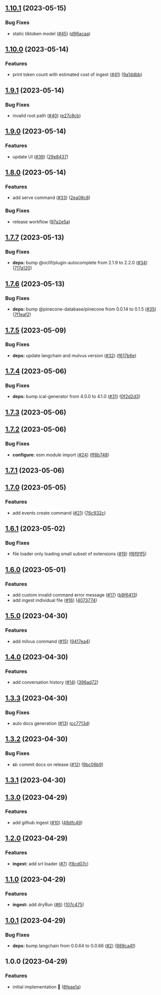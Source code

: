 ## [1.10.1](https://github.com/rpidanny/shelly/compare/v1.10.0...v1.10.1) (2023-05-15)


### Bug Fixes

* static tiktoken model ([#45](https://github.com/rpidanny/shelly/issues/45)) ([d96acaa](https://github.com/rpidanny/shelly/commit/d96acaaf193fcb070b7c80a52f0ee00778283318))

## [1.10.0](https://github.com/rpidanny/shelly/compare/v1.9.1...v1.10.0) (2023-05-14)


### Features

* print token count with estimated cost of ingest ([#41](https://github.com/rpidanny/shelly/issues/41)) ([9a1ddbb](https://github.com/rpidanny/shelly/commit/9a1ddbbb6ac4eba91773d1c79dd3f1e62fd98c0c))

## [1.9.1](https://github.com/rpidanny/shelly/compare/v1.9.0...v1.9.1) (2023-05-14)


### Bug Fixes

* invalid root path ([#40](https://github.com/rpidanny/shelly/issues/40)) ([e27c8cb](https://github.com/rpidanny/shelly/commit/e27c8cb0e888d080532403a7f87d184083a9dc3d))

## [1.9.0](https://github.com/rpidanny/shelly/compare/v1.8.0...v1.9.0) (2023-05-14)


### Features

* update UI ([#39](https://github.com/rpidanny/shelly/issues/39)) ([29e8437](https://github.com/rpidanny/shelly/commit/29e843707636a451f3a568e89d2ad17ec25edc11))

## [1.8.0](https://github.com/rpidanny/shelly/compare/v1.7.7...v1.8.0) (2023-05-14)


### Features

* add serve command ([#33](https://github.com/rpidanny/shelly/issues/33)) ([2ea08c8](https://github.com/rpidanny/shelly/commit/2ea08c8e12fc7a4193012354cb4520b4c0d343fc))


### Bug Fixes

* release workflow ([97a2e5a](https://github.com/rpidanny/shelly/commit/97a2e5a7cae3fe5176bf32020078cc49c2b4a23e))

## [1.7.7](https://github.com/rpidanny/shelly/compare/v1.7.6...v1.7.7) (2023-05-13)


### Bug Fixes

* **deps:** bump @oclif/plugin-autocomplete from 2.1.9 to 2.2.0 ([#34](https://github.com/rpidanny/shelly/issues/34)) ([717a120](https://github.com/rpidanny/shelly/commit/717a1209e333a2b9e71dd1db376c7fe23d7717ac))

## [1.7.6](https://github.com/rpidanny/shelly/compare/v1.7.5...v1.7.6) (2023-05-13)


### Bug Fixes

* **deps:** bump @pinecone-database/pinecone from 0.0.14 to 0.1.5 ([#35](https://github.com/rpidanny/shelly/issues/35)) ([7f1eaf2](https://github.com/rpidanny/shelly/commit/7f1eaf20139ff550bed824b54207f044021ce230))

## [1.7.5](https://github.com/rpidanny/shelly/compare/v1.7.4...v1.7.5) (2023-05-09)


### Bug Fixes

* **deps:** update langchain and mulvus version ([#32](https://github.com/rpidanny/shelly/issues/32)) ([f617b6e](https://github.com/rpidanny/shelly/commit/f617b6e904fd532e77dc1ad4b4940407c174893d))

## [1.7.4](https://github.com/rpidanny/shelly/compare/v1.7.3...v1.7.4) (2023-05-06)


### Bug Fixes

* **deps:** bump ical-generator from 4.0.0 to 4.1.0 ([#31](https://github.com/rpidanny/shelly/issues/31)) ([0f2d2d3](https://github.com/rpidanny/shelly/commit/0f2d2d3dadae8c30ebd879ae904dd25879642e5f))

## [1.7.3](https://github.com/rpidanny/shelly/compare/v1.7.2...v1.7.3) (2023-05-06)

## [1.7.2](https://github.com/rpidanny/shelly/compare/v1.7.1...v1.7.2) (2023-05-06)


### Bug Fixes

* **configure:** esm module import ([#24](https://github.com/rpidanny/shelly/issues/24)) ([ff8b748](https://github.com/rpidanny/shelly/commit/ff8b748132729cd4d3057c95165c27b8ab7766d1))

## [1.7.1](https://github.com/rpidanny/shelly/compare/v1.7.0...v1.7.1) (2023-05-06)

## [1.7.0](https://github.com/rpidanny/shelly/compare/v1.6.1...v1.7.0) (2023-05-05)


### Features

* add events create command ([#21](https://github.com/rpidanny/shelly/issues/21)) ([76c932c](https://github.com/rpidanny/shelly/commit/76c932c304ec7937871b785e8f6e70e53f951e1b))

## [1.6.1](https://github.com/rpidanny/shelly/compare/v1.6.0...v1.6.1) (2023-05-02)


### Bug Fixes

* file loader only loading small subset of extensions ([#19](https://github.com/rpidanny/shelly/issues/19)) ([f6f91f5](https://github.com/rpidanny/shelly/commit/f6f91f578ce14c666f1aa163de7e443c7e63296b))

## [1.6.0](https://github.com/rpidanny/shelly/compare/v1.5.0...v1.6.0) (2023-05-01)


### Features

* add custom invalid command error message ([#17](https://github.com/rpidanny/shelly/issues/17)) ([b8f6413](https://github.com/rpidanny/shelly/commit/b8f64138105387d37ba5a1a8dbbb44d84da3ac3d))
* add ingest individual file ([#16](https://github.com/rpidanny/shelly/issues/16)) ([4073774](https://github.com/rpidanny/shelly/commit/407377426b754b3b8c549d07230bd85faeb63828))

## [1.5.0](https://github.com/rpidanny/shelly/compare/v1.4.0...v1.5.0) (2023-04-30)


### Features

* add milvus command ([#15](https://github.com/rpidanny/shelly/issues/15)) ([9417ea4](https://github.com/rpidanny/shelly/commit/9417ea4af4881a99736d1a387b20783cf75358b5))

## [1.4.0](https://github.com/rpidanny/shelly/compare/v1.3.3...v1.4.0) (2023-04-30)


### Features

* add conversation history ([#14](https://github.com/rpidanny/shelly/issues/14)) ([396ad72](https://github.com/rpidanny/shelly/commit/396ad721b480aacb9c5bbb12533be4c9ddeb380b))

## [1.3.3](https://github.com/rpidanny/shelly/compare/v1.3.2...v1.3.3) (2023-04-30)


### Bug Fixes

* auto docs generation ([#13](https://github.com/rpidanny/shelly/issues/13)) ([cc7713d](https://github.com/rpidanny/shelly/commit/cc7713df6f130b59405164aba1a8fe6f5e6139ad))

## [1.3.2](https://github.com/rpidanny/shelly/compare/v1.3.1...v1.3.2) (2023-04-30)


### Bug Fixes

* **ci:** commit docs on release ([#12](https://github.com/rpidanny/shelly/issues/12)) ([9bc06b9](https://github.com/rpidanny/shelly/commit/9bc06b9e3ee71c9b7fedf60ee63e5d2ce632d4ee))

## [1.3.1](https://github.com/rpidanny/shelly/compare/v1.3.0...v1.3.1) (2023-04-30)

## [1.3.0](https://github.com/rpidanny/shelly/compare/v1.2.0...v1.3.0) (2023-04-29)


### Features

* add github ingest ([#10](https://github.com/rpidanny/shelly/issues/10)) ([48dfc49](https://github.com/rpidanny/shelly/commit/48dfc498cae119dc9eba52094be2cb9fd95b5de6))

## [1.2.0](https://github.com/rpidanny/shelly/compare/v1.1.0...v1.2.0) (2023-04-29)


### Features

* **ingest:** add srt loader ([#7](https://github.com/rpidanny/shelly/issues/7)) ([f8cd07c](https://github.com/rpidanny/shelly/commit/f8cd07c665e96fc1d90c0c0cd115a488efa77d2a))

## [1.1.0](https://github.com/rpidanny/shelly/compare/v1.0.1...v1.1.0) (2023-04-29)


### Features

* **ingest:** add dryRun ([#6](https://github.com/rpidanny/shelly/issues/6)) ([107c475](https://github.com/rpidanny/shelly/commit/107c4759a12a4cdfc08ff060d185314c0355e134))

## [1.0.1](https://github.com/rpidanny/shelly/compare/v1.0.0...v1.0.1) (2023-04-29)


### Bug Fixes

* **deps:** bump langchain from 0.0.64 to 0.0.66 ([#2](https://github.com/rpidanny/shelly/issues/2)) ([989ca4f](https://github.com/rpidanny/shelly/commit/989ca4f89659ed44a159e0762458e1e1261d8482))

## 1.0.0 (2023-04-29)


### Features

* initial implementation 🚀 ([8feae1a](https://github.com/rpidanny/shelly/commit/8feae1a19ee81ce034f26eb0e2fd4f66d9233895))
